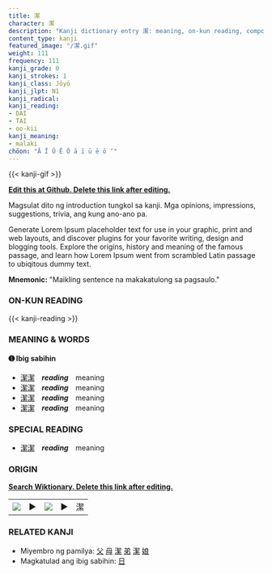 ```yaml
---
title: 潔
character: 潔
description: "Kanji dictionary entry 潔: meaning, on-kun reading, compounds, origin, related kanji"
content_type: kanji
featured_image: "/潔.gif"
weight: 111
frequency: 111
kanji_grade: 0
kanji_strokes: 1
kanji_class: Jōyō
kanji_jlpt: N1
kanji_radical: 
kanji_reading: 
- DAI
- TAI
- oo-kii
kanji_meaning:
- malaki
chōon: "Ā Ī Ū Ē Ō ā ī ū ē ō ’"
---
```

[//]: # (Don't edit the line below. Kanji animated GIF code is automatically generated.)
{{< kanji-gif >}}

[//]: # (Edit below this line.)

**[Edit this at Github. Delete this link after editing.](https://github.com/tim0g/tim/tree/main/content/kanji/潔/index.md)**

Magsulat dito ng introduction tungkol sa kanji. Mga opinions, impressions, suggestions, trivia, ang kung ano-ano pa.

Generate Lorem Ipsum placeholder text for use in your graphic, print and web layouts, and discover plugins for your favorite writing, design and blogging tools. Explore the origins, history and meaning of the famous passage, and learn how Lorem Ipsum went from scrambled Latin passage to ubiqitous dummy text.
 
**Mnemonic:** "Maikling sentence na makakatulong sa pagsaulo."

### ON-KUN READING

[//]: # (Don't edit the line below. ON-KUN READING code is automatically generated.)
{{< kanji-reading >}}

### MEANING & WORDS

#### ➊ **Ibig sabihin**
  - [潔](../潔)[潔](../潔)　***reading***　meaning
  - [潔](../潔)[潔](../潔)　***reading***　meaning
  - [潔](../潔)[潔](../潔)　***reading***　meaning
  - [潔](../潔)[潔](../潔)　***reading***　meaning

### SPECIAL READING
  - [潔](../潔)[潔](../潔)　***reading***　meaning

### ORIGIN

**[Search Wiktionary. Delete this link after editing.](https://wiktionary.org/wiki/潔)**
<table class="kanji-table"><tr><td>
<img src="60px-潔-bronze.svg.png">
</td><td>▶</td><td>
<img src="60px-潔-oracle.svg.png">
</td><td>▶</td>
<td class="kanji-origin">潔</td>
</tr></table>

### RELATED KANJI
- Miyembro ng pamilya: [父](../父) [母](../母) [潔](../潔) [弟](../弟) [潔](../潔) [娘](../娘)
- Magkatulad ang ibig sabihin: [日](../日)
